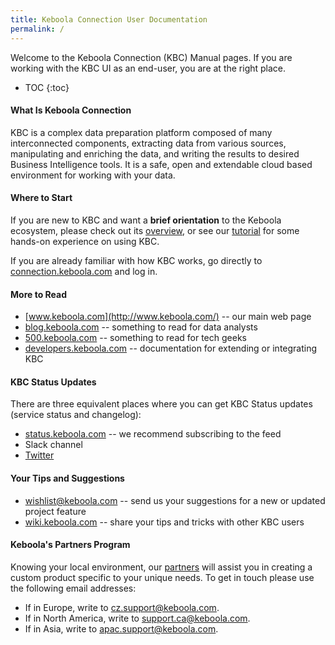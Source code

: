 ```yaml
---
title: Keboola Connection User Documentation
permalink: /
---
```


Welcome to the Keboola Connection (KBC) Manual pages.
If you are working with the KBC UI as an end-user, you are at the right place.

* TOC
{:toc}

#### What Is Keboola Connection

KBC is a complex data preparation platform composed of many interconnected components, extracting data from various sources, 
manipulating and enriching the data, and writing the results to desired Business Intelligence tools. 
It is a safe, open and extendable cloud based environment for working with your data.

#### Where to Start

If you are new to KBC and want a **brief orientation** to the Keboola ecosystem, please check out its [overview](/overview/), or see our [tutorial](/overview/tutorial/) for some hands-on experience on using KBC.

If you are already familiar with how KBC works, go directly to [connection.keboola.com](https://connection.keboola.com) and log in.

#### More to Read

- [www.keboola.com](http://www.keboola.com/) -- our main web page
- [blog.keboola.com](http://blog.keboola.com/) -- something to read for data analysts
- [500.keboola.com](https://500.keboola.com/) -- something to read for tech geeks
- [developers.keboola.com](https://developers.keboola.com) -- documentation for extending or integrating KBC

#### KBC Status Updates

There are three equivalent places where you can get KBC Status updates (service status and changelog):

- [status.keboola.com](http://status.keboola.com/) -- we recommend subscribing to the feed
- Slack channel
- [Twitter](https://twitter.com/keboola_support)

#### Your Tips and Suggestions

- [wishlist@keboola.com](mailto:wishlist@keboola.com) -- send us your suggestions for a new or updated project feature
- [wiki.keboola.com](http://wiki.keboola.com/) -- share your tips and tricks with other KBC users 

#### Keboola's Partners Program

Knowing your local environment, our [partners](/overview/environment/) will assist you in creating a custom product 
specific to your unique needs. To get in touch please use the following email addresses:

- If in Europe, write to [cz.support@keboola.com](mailto:cz.support@keboola.com).
- If in North America, write to [support.ca@keboola.com](mailto:support.ca@keboola.com).
- If in Asia, write to [apac.support@keboola.com](mailto:apac.support@keboola.com).





